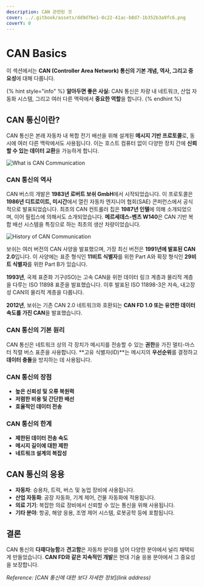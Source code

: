 ```yaml
---
description: CAN 관련된 것
cover: ../.gitbook/assets/dd9d76e1-0c22-41ac-b8d7-1b352b3a9fc6.png
coverY: 0
---
```


# CAN Basics

이 섹션에서는 **CAN (Controller Area Network) 통신의 기본 개념, 역사, 그리고 중요성**에 대해 다룹니다.

{% hint style="info" %}
**알아두면 좋은 사실:** CAN 통신은 차량 내 네트워크, 산업 자동화 시스템, 그리고 여러 다른 맥락에서 **중요한 역할**을 합니다.
{% endhint %}

## CAN 통신이란?

CAN 통신은 본래 자동차 내 복합 전기 배선을 위해 설계된 **메시지 기반 프로토콜**로, 동시에 여러 다른 맥락에서도 사용됩니다. 이는 호스트 컴퓨터 없이 다양한 장치 간에 **신뢰할 수 있는 데이터 교환**을 가능하게 합니다.

![What is CAN Communication](../.gitbook/assets/What\_CAN.png)

### CAN 통신의 역사

CAN 버스의 개발은 **1983년 로버트 보쉬 GmbH**에서 시작되었습니다. 이 프로토콜은 **1986년 디트로이트, 미시간**에서 열린 자동차 엔지니어 협회(SAE) 콘퍼런스에서 공식적으로 발표되었습니다. 최초의 CAN 컨트롤러 칩은 **1987년 인텔**에 의해 소개되었으며, 이어 필립스에 의해서도 소개되었습니다. **메르세데스-벤츠 W140**은 CAN 기반 복합 배선 시스템을 특징으로 하는 최초의 생산 차량이었습니다.

![History of CAN Communication](../.gitbook/assets/History\_CAN.png)

보쉬는 여러 버전의 CAN 사양을 발표했으며, 가장 최신 버전은 **1991년에 발표된 CAN 2.0**입니다. 이 사양에는 표준 형식인 **11비트 식별자**를 위한 Part A와 확장 형식인 **29비트 식별자**를 위한 Part B가 있습니다.

**1993년**, 국제 표준화 기구(ISO)는 고속 CAN을 위한 데이터 링크 계층과 물리적 계층을 다루는 ISO 11898 표준을 발표했습니다. 이후 발표된 ISO 11898-3은 저속, 내고장성 CAN의 물리적 계층을 다룹니다.

**2012년**, 보쉬는 기존 CAN 2.0 네트워크와 호환되는 **CAN FD 1.0 또는 유연한 데이터 속도를 가진 CAN**을 발표했습니다.

### CAN 통신의 기본 원리

CAN 통신은 네트워크 상의 각 장치가 메시지를 전송할 수 있는 **권한**을 가진 멀티-마스터 직렬 버스 표준을 사용합니다. \*\*고유 식별자(ID)\*\*는 메시지의 **우선순위**를 결정하고 **데이터 충돌**을 방지하는 데 사용됩니다.

### CAN 통신의 장점

* **높은 신뢰성 및 오류 복원력**
* **저렴한 비용 및 간단한 배선**
* **효율적인 데이터 전송**

### CAN 통신의 한계

* **제한된 데이터 전송 속도**
* **메시지 길이에 대한 제한**
* **네트워크 설계의 복잡성**

## CAN 통신의 응용

* **자동차**: 승용차, 트럭, 버스 및 농업 장비에 사용됩니다.
* **산업 자동화**: 공장 자동화, 기계 제어, 건물 자동화에 적용됩니다.
* **의료 기기**: 복잡한 의료 장비에서 신뢰할 수 있는 통신을 위해 사용됩니다.
* **기타 분야**: 항공, 해양 응용, 조명 제어 시스템, 로봇공학 등에 포함됩니다.

## 결론

CAN 통신의 **다재다능함**과 **견고함**은 자동차 분야를 넘어 다양한 분야에서 널리 채택되게 만들었습니다. **CAN FD와 같은 지속적인 개발**은 현대 기술 응용 분야에서 그 중요성을 보장합니다.

_Reference: \[CAN 통신에 대한 보다 자세한 정보]\(link address)_
